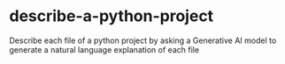 # describe-a-python-project
Describe each file of a python project by asking a Generative AI model to generate a natural language explanation of each file
